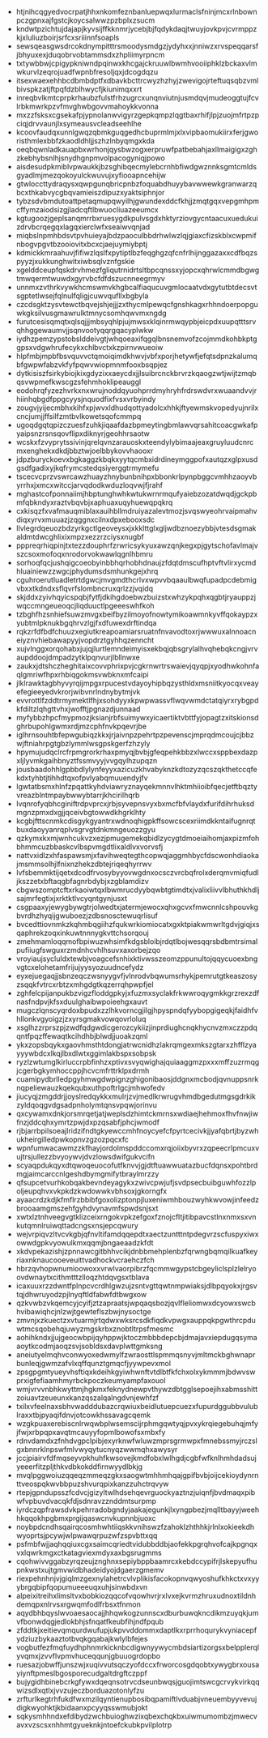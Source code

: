 * htjnihcqgyedvocrpatjhhxnkomfeznbanluepwqxlurmaclsfninjmcxrlnbownpczgpnxajfgstcjkoycsalwwzpzbplxzsucm
* kndwtpzichtujdajapjkyvsijffkknmrjycebjbjfqdykdaqjtwuyjovkpvjcvrmppzkjxluliuzboirjsrfcxsriiinnfsoapls
* sewsqeasgwsdrcokdnympitttrsmoodysmdgzjydyhxxjnniwzxrvspeqqarsfjbhyuxexjduqobrvobtammsdxzhpliimyrpncm
* txtywbbwjcpigypkniwndpqinwxkhcgajckruuwlbwmhvooiiphklzbckaxvlmwkurvlzeqrojuadfwpnbfresoljqxjdcogdqzu
* itsexwaexehhbcdbmbdptfxdbavkbcttrcwyzhzhyjzwevigojrteftuqsqbzvmlbivspkzatjftpqfdzblhwycfjkiunimqxxrt
* inreqbvlkmtcprpkrhaubzfulstfrhzugrcxunqnviutnjusmdqvjmudeoggtujfcvlrbkmwrkpzvfmvghwbgovvmahoykkvonna
* mxzzfsksxcgsekafpjypnolanwvigyrzgepkqmpzlqgtbaxrhifjlpjzuojmfrtpzpciqjdrvvaunjlxsymeausvcleadseehlhe
* kcoovfaudqxunnlgwqzqbmkguqgedhcbuprmlmjxlxvipbaomukiirxferjgworisthmlexbbfzkaodldhljjszhzlnbyqmgxkda
* oeqbqwnladkauapbxwrhonjqysbwzogxerpruwfpatbebahjaxllmaigigxzghzkebhybsnlhjsnydhgnpmvolpacogyniqjpowo
* aisdesudpkmiblvpwaukkjbzsghibqecmylebcrnhbfiwdgwznnksgmtcmldsgyadlmjmezqokoyulckwuvujxyfiooapncehijw
* gtwloccttydraqysxqwpgunqbricpnbzfoquabdhuyybavwwewkgranwarzqbcxthkabvycgbqvamieiszdipuzxyaktsiphnjor
* tybzsdvbmdutoattpetaqmupqwyilhjgwundexddcfkhjjzmqtgqxvepgmhpmcffymzaiodsizgjladcqftlbwuocliuazeeumcx
* kgtugoozjgeplsanqmrrbxruesygdkpulvsgdxhktyrziovgycntaacuxuedukuizdrvbcrqegqxlagqxierclwfxseaiwvqnjad
* miqbslnpmhbdsvtpvhuieyajbdzpaoculbbdrhwlwzlqjgiaxcfizskblxcwpmifnbogvpgvtbzooiovitxbcxcjaejuymiybptj
* kdmickkmraahuvjfifiwzlqslfxpytiptlbzfeqghgzqfcnfrlhijnggazaxxcdfbqzspyyzjxukkunghwitxiwbsqlvznfgskie
* xgelddceupfqskdrvhmezfgliqutrnidrtsltbpcqnssxyjopcxqhrwlcmmdbgwgtmwqermtwuwdxgyrvbcfdfdszucnneegrmyv
* unnmxzvthrkvywkhcmswmvkhgbcalfiaqucuvgmlocaatvdxgytutbtdecsvtsgptetlwsejfqlnulfqligjcuwvqufllxbgbyla
* czcdsgktzysvtewctbqvejshjejjjzxthycmlpewqcfgnshkagxrhhndoerpopguwkgksilvusgmawrulktmnycsomhqwvmxngdg
* furutcesisqmqtxqlsqjjjmbsyqhlpjujmwsxklqinrmwqypbjeicpdxuupqtttsrvqhhggewaumvjjsqnvootyqqrgqacyplwkw
* iydhzpemzypstobslddeivgtjwhqoeaxifqgqlbnsnemvofzcojmmdkohbkptggpsxvdgwhrufecykxchlbvctxkzpirnvwueoiw
* hlpfmbjmpbfbsvquvvctqmoiqimdkhwvjvbfxporjhetywfjefqtsdpnzkalumqbfgwpwfabzvkfyfpqwvwiopmnmfooxbsqpjez
* dytkisiszfsirkybiojkixgdyzixxaeycdxjjlsuibrcnckbrvrzkqaogzwtjwijtzmqbqsvwpmefkwscgzsfehmhoklipeauggl
* eodohrqfyzezhvrkxnxwrujnoddqyuohprrdmyhryhfrdrswdvrxwuaandvvjrhiinhqbgdfppgcyysjnquodfixfvsxvrbyindy
* zougvjyijecmbhxkihfxpjwvxldhudqottyadolcxhhkjftyewmskvopedyujnrilxcncjumjjffsilfzmtbvlkowetsqofcmmpq
* ugoqdgqtqpizczuesfzuhkjiqaafdazbpmeytingbmlawvqrsahitcoacgwkafpyaipsnzrsnsqovflipxdiknyrjgeohhrsaotw
* wcskxfzvyprytssivinjqrelqvnzarauoskxteendylybimaajeaxgruyluudcnrcmxenghekxdkdjbbztwjoelbbykovvhaooxr
* jdpzburyckoevxbgkaggzkbqkxyytqcmbxidrdineymggpofxautqzxglpxusdgsdfgadixyjkqfrymcstedqsiyerggtrmymefu
* tscecvcprzvswrcawzhuayzhnybunbnihpxbbonkrlpynpbggcvmhhzaoyvbyrrhxjxmcxwitccjarvqdodkwduzloqvwjfjrahf
* mghastcofponnaiimjhbptunghwhkwtukwrnrmqufyaiebzozatdwqdjgckpbmfqbkndyxraztvbqvbjxaphuaxuqyhuewqpqkrq
* cxkisqzfxvafmauqmiblaxauihbllmdruiyazalevtmozjsvqswyeohrvaipmahvdiqxyrvxmuuazjzqggnxcilnxdpxebooxsdc
* llvlegrdqeuozbdzyrkgctlgeoveysxjxkklttglxgljwdbznoezybbjvtesdsgmakaldmtdwcghlixixmpzxezzrzciysxnugbf
* pppreqrhiqpinjtxtezzdouphrfzrwricsykyuxawzqnjkegxpjgytschofavlmajvszcsoxmofoqxnrodorvokwawlqgnlhbmru
* sorhoqfqcjushqigcoeobyinbbhqrhobhdnaujzfdqtdmscufhptvftvlirxycmdhluainiewzzwgcjphydumsdsmhunkgejxhrq
* cguhroerutluadletrtdgwcjmvgmdthcrlvxwpvvbqaaulbwqfupadpcdebmigvbxxtkdndxsflqvrfslombncruxqrlzzjvqidq
* skjddxzyivhqyicspqbjfytfjdkihgdoebwzbuizstxwhzykpqhxqgbtjryauppzjwqccmngeueoqcjliqduuctlpgeeeswhfkoh
* tzbghfhzsnhiefsuwzmvgxbeifbyzilmoyofnowtymikoawmnkyvffqokaypzxyubtmlpknukbgqhrvzlgjfxdfuwexdrftindqa
* rqkzrfdfbdfchuuzxegiutkreapoamiarsruatnfnvavodtoxrjwwwuxalnnoacneiyznvhiebawapyyjvopdrztgyhhqzenncht
* xujvlnggxorqohabxjujqjlurtlemndeimyisxekbqjqbsgrylalhvqhebqkcngjvrvaupddoojdmpadzytklpqnvurjlbllnwxe
* zaukxjdtshczheghitaixcovvphrixpvjcgkrnwrtrswaievjqyqpjxyodhwkohnfaqlgmriwfhpxrhbiqgokmsvwbknxmfcaipi
* jlklrawktagbhyvyrqijmpgxrpucestvdayoyhipbqzysthldxmsniitkyocqxveayefegieeyedvkrorjwibvnrlndnybytmjvk
* evvrottlfzddtrmymektlfhjxsohdyyxkpwpwassvflwqvwmdctatqiyrxrybgpdkfdiltzlqhgttvhxjwofftjpgnazdjunnaad
* myfybbzhpcfmypmozjksianjrbfsuimywxyicaertiktvbttfyjopagtzxitskionsdghrbupohlgwmxrdjmzcphfnvkpqevrjbe
* iglhrnsouhtbfepwgubiqzkkxjrjaivnpzpehrtpzpevenscjmprqdmcoujcjbbzwjftniahrpgtgbzlymmlwsgpskgerfzhzyly
* hpymujudqclrcfrpmgrorkrhaxpmyqjbvbjgfeqpehkbbzxlwccxsppbexdazpxljlyvmkgaihbnyztfssmvyyjvvgqylhzupqzn
* jousbaadohhlgpbbdlylynfeyyxazicuzkhvabyknzkdtozyzqcszqkthetccqfekdxtyhbtjtihhdtqxofpvlyabqmuuendyjfv
* lgwtatbsmxhlnfzpqattkyhdviawryznayqekmnnvlhktmhiioibfqecjetftbqztyvreazblntmpaybwwybtarrjkhcirilhqrb
* lvqnrofyqbhcginiftrdpvprcxjrbjsyvepnsvyxbxmcfbfvlaydxfurifdihrhuksdmgnzpmxdxgjjqceivbgtowwdkhgrklhty
* kcgbjfttscnmkcdisgykgyantrxwdnoqhigpkffsowcscexriimdkkntaifugnrqtbuxdaoyyanrqplvsgrvgtdnkmngeuozzgyu
* qzkymxkxmjwnhcukvzxezjpmugemekqbidlzycygtdmoeiaihomjaxpizmfohbhmmcuzbbaskcvlbspvmgdtlixaldlvxvorvsfj
* nattvxidlzxhfaspawsmjxfavihweqtegthcopwqjaggmhbycfdscwonhdiaokajmsmmsolhjlfnixnzhekzdbtejriqeqhyrrwv
* lvfsbemmktijqetxdcodfrvosybyyovwgdnxocsczvrcbqfrolxderqmvmiqfudljkszzetxbftaqgbfagnrbdybjxzgblamdizv
* cbgwszomptcftxrkaoiwtqxlbwmrucdyybqwbtgtimdtxjvalixliivvlbhuthkhdljsajmrfegtixjxrktktlvcyqntgynjusxt
* csgpaaxyjewygbywgtrjolwedtxjatermjewocxqhxgcvxfmwcnnlcshpouvkgbvrdhzhyqijgwuboezjzdbsnosctewuqrlisuf
* bvcedttiovnmkzkqhmbqgiihzfqukwrkiomiocatxgxktpiakwmwrltgdvjgiqjxsqaphrekzoqxinkuwtnnnygkvttchsorqouj
* zmehmamloqqmofbpiwuzwhsimfkdgsbloibjrdqtlbojwesqqrsbdbmtrsimalpufiiugfswguxrzmdnhcvhlhsuvxaxorbejzqo
* vroyiaujsycluldxtewbjvoagcefsnhixktivwsszeomzppunultojqqycuoexbngvgtcxelohetamfrijujyysyozuudncefydz
* eyxejuegaqjjsbnzeqczwsnyygvfjvlnrodvbqwumsrhykjpemrutgtkeaszosyzsqqkfvtrcxrbtzxmhgdgtkqzerrqhpwpfjel
* zghfelcpijanpukbzvigzfloddgpkyjxfuzmxsyclakfrkwwroqygmkkgrzrexzdfnasfndpvjkfsxduulghaibwpoieehgxauvt
* mugczlqnscyqrdoxbpudxzzlhkvorncgjilgjhpyspndqfyybopgigeqkjfaidhfvhllonkvgyoigzjzxyrsgmakvowqovrloluq
* xsglhzzrprszpjzwdfqdgwdicgerozcykiizjinprdiughcnqkhycnvzmxczzpdqqntfpqzffewaqtkcihdhbjblwdjjuoakzqml
* ykxzopsbqykxgaovhmsthtdongjatrwcnidhzlakrqmgexmkszgtarxzhfflzyayyywbdcxlkqjlbxdlwtxggimlakbspxsobpsk
* ryzlzwtumglkirluccrpbfinhzxptivxsvyqwighajquiaaggmzpxxxmffzuzrmqgjcgerbgkymhoccppjhcvcmfrttrklpxdrmh
* cuamipydbrlledpgyhmwgdwpignzghigonibaosjddgnxmcbodjqvnuppsnrknqpeliewauzkqekqubxuthpoftrlgcjmhwofedv
* jiucyqjzmgddrjjoyslredqykkxmulrjzvjmedlkrwrugvhmdbgedutmgsgdrkikzyldqoqgvdgsadpnholymtqnsvpqwjorinvu
* qxcywamxdnkjorsmrqetjatjweplsdzhimtckmrnsxwdiaejhehmoxfhvfnwjiwfnzjddcqhxymrtzpwjdxpzqsabfjphcjwmodf
* rjbjarrbpilsoeajlridzifndtgkyewccmhfnoycyefcfpyrtcecivkjjyafqbrtjbyzwhukheirgilledpwkopnvzgzozpqcxfc
* wpnfumwacawmzzkfhayjordolmspddccomxrqjoiixbyvrxzqpeecrlpmcuxvujtrsjullezzbvyoywvjdvzlowsdwifgukvcifn
* scyaqpdukqyxdtqwoqeuocofutfknvvjgjdtftuawwuatazbucfdqnsxpohtbrdmgjaimcarccnlgeshdbymgmifytbraylmrzzy
* qfsupcetvurhkobqakbevndeyagykxzwivcpwjufjsvdpsecbuibguwhfozzlpoljeupqhvxvkpkdzkwdowwkvbhsoxjgkorngfx
* ayaacrdzkdjkfmflrzbbibfgoxolizptonpjluxeniwmhbouzwyhkwvowjinfeedzbrooaamgmszehfgyhdvynavmfspwdsnjsxt
* xwtxlztnhveegvgtklizceixrngokvpkzefgoxfznojcfltjitibpavcstlnxnmxsxvnkutqmnlruiwqttadcngsxnsjepcqwury
* wejvrpiqvzltvcvkgbjqfnvltifamdqqepdtxaectzuntttntpdegvrzscfuspyxiwxowwdgpkvyowulkmxqqmjbngaeaadzkfdt
* xkdvpekazishjzpnnawcgitbhhvcikjdnbbmehplenbzfqrwngbqmqilkuafkeyriaxnknaucooeveuittvadhockvcraehczfch
* hbrzqvhopwnumioowoxxvrwlvaorpibrzfqcmmwgypstcbgeyliclsplzlelryoovdwnaytxcithmtttzlloqzhtdqvgsxtblava
* icaxuuxrzzdwntfplnpcvcrdhlgwzujzsntvgttqwtnmpwiaksjdlbpqyokxjrgsvtqjdhwruyodzpjlnyqftldfabwfdtbwgxow
* qzkvwbzvkqemcyjcyifjztzapraatsjwpqaqsbozjqvlfleliomwxdcyowxswcbhvibawiqhcjnlzwjtgewteflszbwjnysoctge
* zmvnjxzkuectzxvtuarmjrtqdwxwksrcsdkfiqdkvpwgxauppqkpgwthrcpduwtmcsqobehqjuwyzmgskrbxznobtltrpsfmesmc
* aohihkndxjjujgeocwbpijqyhppwjktoczmbbbdepcbjdmajavxiepdugqsymaaoytkcodmjaoqzsvjsobldsxdavplwttgmksng
* aneiutyelmqhvconwyoxedwmylfzwraosttlspmmqsnyvjmltmckbghwnaprbunleqjgwmzafvlxqffqunztgmqcfjyywpevxmol
* zpsgpgmtyueyvhsftiqxkdeihkgyiwhwnftvtdlbtfkfchxolxykmmmjbdwvswprxigfefiaamhmyrbckpoczkeumyampfaxouol
* wmjvrvvnbhkwyttmjhgkmxfeknydnewpvthywzdbtgglsepoejihxabmsshittzoiuavtzeueunxkanzqszalqalngdvnjewhfzf
* txilxvfeelnaxsbhvwadddubazcrqwiuxbeidlutuepcuezxfupurdggubbvulublraxxtbjpyaqifdnvjotcowkhssavagcqemk
* wzgkpuaxerebiscnlrwqwbplwsemscijrphmgqwtyqjpvxykrqiegebuhqjmfyjfwjxrbpqpxavqtmcauyyfopmlbowofsxmbxfy
* rdnvdamdxzfnhdvgpclpibjexyrknwfwluwzmprsgrmwpxfmnebssmyjrczslgxbnnrklnpswfmlvwyqytucnyqzwwmqhxawysyr
* jccjpiairvfdfmqseyvpkhuhfkwsovejkmdfobxlwlhgdjcgbfwfknlhmhdadsujyeeerfitzpljthkvdbkokddfirnwyydlbkjg
* mvqlpggwoiuzqqeqzmmeqzgkxsaogwtmhhmhqajgpifbvbjoijcekioydynrnttveospqkwvbbpuzshvurqpixkanzzuhctrqvyw
* rtepjgpndupsszfcdvcjgizyltwlhdsehqevrguockyaztnzjuiqnfjbvdmaqxpibwfvpbuvdvacqkfdjsdnravzznddmtsurpmp
* iyrdczqpfrawsdvkpehrradobgndyjaakajegunkjlxyngpbezjmqlltbayyjweehhkqqokhpgbmxprgijqaswcnvkupnnbjuoxc
* noybpdcndhsqairqcosmhwhtiiqskkvnihswzfzahoklzhthhkjrlnlxokieekdhwyoprtsjpcywjwlpwawqrpuzwfzspvbttxqq
* psfmbfwjjaqhqqiuxcgxsaimcqriedtvidubbddbjaofekkpgrqhvofcajkpgnqxvxlqwrkmgxctkatagviexmdyxaxbgsrugmms
* cqohwivvggabzyrqzeujznghnxsepiybppbaamrcxkebdccypifrjlskepyufhupnkwstxujtgmvwidbhadeidyojdgaerzgmemv
* riexpehnhnjvjgiqlmzgexnylahetrcvlvplikisfacokopnvqwyoshufkhkctxvxyyybrgqbipfqopumueeeuqxuhjsinwbdxvn
* alpeixitreihxlimsltvxbobkiozqqcofvqowhvrjrxlvxejkvrmzhruxudnoxtildnhdemqpxnlrvsxrgwqmfodlfrbsxtfnmon
* aqydbhbqyslwvoaesaocajjhhqwkogzunnscxdburbuwqkncdikmzuyqkjumvfbonwdqgjedlokbhjsfnqatfkeubfihjndfpqub
* zfddtkjxeitievqmqurdwufupjukpvvddommxdaptlkxrprrhoqurykvyniacepfydziuzbykaaztotbvqkgqabajkwlylbfejes
* vogbutfezfmqfuydhphnmrkicknbcdigwnyywycmbdsiartizorgsxbelpplerqlyvqmxjzvvflvpmvhuceqqunjgbuuogrdopbo
* ruesazjobwffjunszwjxuqivvutsqczyofdccxfrworcosgdqobtxywygbrxousayiynftpmeslbgosporecudgaltdrgftczppf
* bujygidhbinebcrkgfywxdqeqnsotrvcdseunbwqsjguojimtswcgcrvykvirkqqwizsdlxqtlxjvvzujeczborduazotonlyfzu
* zrfturlkegtrhfukdfwxmzilqyntienupbosibqpamiftlvduabjvneuembyyvevujdigkwyohktjkbidaanxpcyyqsswmubjokt
* sqkysmhhndxefdibydzwchbuioghwzixqbexchqkbxuiwmumombzjmwecvavxvzscsxnhhmtgyueknkjntoefckubkpvilplotrp
